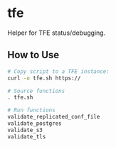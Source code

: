 # tfe
Helper for TFE status/debugging.


## How to Use


```sh
# Copy script to a TFE instance:
curl -o tfe.sh https://

# Source functions
. tfe.sh

# Run functions
validate_replicated_conf_file
validate_postgres
validate_s3
validate_tls
```